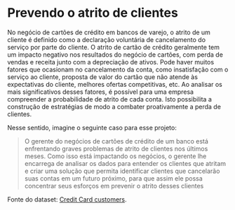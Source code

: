 # Prevendo o atrito de clientes
No negócio de cartões de crédito em bancos de varejo, o atrito de um cliente é definido como a declaração voluntária de cancelamento do serviço por parte do cliente. O atrito de cartão de crédito geralmente tem um impacto negativo nos resultados do negócio de cartões, com perda de vendas e receita junto com a depreciação de ativos. Pode haver muitos fatores que ocasionam no cancelamento da conta, como insatisfação com o serviço ao cliente, proposta de valor do cartão que não atende às expectativas do cliente, melhores ofertas competitivas, etc. Ao analisar os mais significativos desses fatores, é possível para uma empresa compreender a probabilidade de atrito de cada conta. Isto possibilita a construção de estratégias de modo a combater proativamente a perda de clientes.

Nesse sentido, imagine o seguinte caso para esse projeto:

>O gerente do negócios de cartões de crédito de um banco está enfrentando graves problemas de atrito de clientes nos últimos meses. Como isso está impactando os negócios, o gerente lhe encarrega de analisar os dados para entender os clientes que atritam e criar uma solução que permita identificar clientes que cancelarão suas contas em um futuro próximo, para que assim ele possa concentrar seus esforços em prevenir o atrito desses clientes

Fonte do dataset: [Credit Card customers](https://www.kaggle.com/sakshigoyal7/credit-card-customers).
